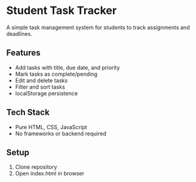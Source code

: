 # Student Task Tracker

A simple task management system for students to track assignments and deadlines.

## Features

- Add tasks with title, due date, and priority
- Mark tasks as complete/pending
- Edit and delete tasks
- Filter and sort tasks
- localStorage persistence

## Tech Stack

- Pure HTML, CSS, JavaScript
- No frameworks or backend required

## Setup

1. Clone repository
2. Open index.html in browser
